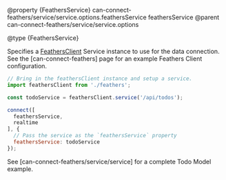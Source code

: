 @property {FeathersService} can-connect-feathers/service/service.options.feathersService feathersService
@parent can-connect-feathers/service/service.options

@type {FeathersService}

Specifies a [FeathersClient](https://docs.feathersjs.com/clients/feathers.html) Service instance to use for the data connection.  See the [can-connect-feathers] page for an example Feathers Client configuration.

```javascript
// Bring in the feathersClient instance and setup a service.
import feathersClient from './feathers';

const todoService = feathersClient.service('/api/todos');

connect([
  feathersService,
  realtime
], {
  // Pass the service as the `feathersService` property
  feathersService: todoService
});
```

See [can-connect-feathers/service/service] for a complete Todo Model example.